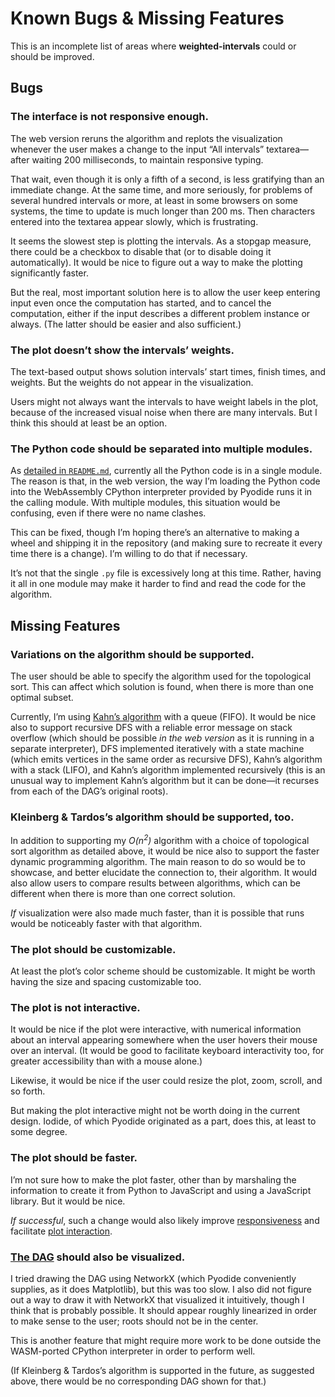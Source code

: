 <!--
  BUGS.md - job scheduling with weighted intervals (known issues list)

  Copyright (C) 2021 Eliah Kagan <degeneracypressure@gmail.com>

  Permission to use, copy, modify, and/or distribute this software for any
  purpose with or without fee is hereby granted.

  THE SOFTWARE IS PROVIDED "AS IS" AND THE AUTHOR DISCLAIMS ALL WARRANTIES WITH
  REGARD TO THIS SOFTWARE INCLUDING ALL IMPLIED WARRANTIES OF MERCHANTABILITY
  AND FITNESS. IN NO EVENT SHALL THE AUTHOR BE LIABLE FOR ANY SPECIAL, DIRECT,
  INDIRECT, OR CONSEQUENTIAL DAMAGES OR ANY DAMAGES WHATSOEVER RESULTING FROM
  LOSS OF USE, DATA OR PROFITS, WHETHER IN AN ACTION OF CONTRACT, NEGLIGENCE OR
  OTHER TORTIOUS ACTION, ARISING OUT OF OR IN CONNECTION WITH THE USE OR
  PERFORMANCE OF THIS SOFTWARE.
-->

# Known Bugs & Missing Features

This is an incomplete list of areas where **weighted-intervals** could or
should be improved.

## Bugs

### The interface is not responsive enough.

The web version reruns the algorithm and replots the visualization whenever the
user makes a change to the input &ldquo;All intervals&rdquo;
textarea&mdash;after waiting 200 milliseconds, to maintain responsive typing.

That wait, even though it is only a fifth of a second, is less gratifying than
an immediate change. At the same time, and more seriously, for problems of
several hundred intervals or more, at least in some browsers on some systems,
the time to update is much longer than 200 ms. Then characters entered into the
textarea appear slowly, which is frustrating.

It seems the slowest step is plotting the intervals. As a stopgap measure,
there could be a checkbox to disable that (or to disable doing it
automatically). It would be nice to figure out a way to make the plotting
significantly faster.

But the real, most important solution here is to allow the user keep entering
input even once the computation has started, and to cancel the computation,
either if the input describes a different problem instance or always. (The
latter should be easier and also sufficient.)

### The plot doesn&rsquo;t show the intervals&rsquo; weights.

The text-based output shows solution intervals&rsquo; start times, finish
times, and weights. But the weights do not appear in the visualization.

Users might not always want the intervals to have weight labels in the plot,
because of the increased visual noise when there are many intervals. But I
think this should at least be an option.

### The Python code should be separated into multiple modules.

As [detailed in `README.md`](README.md#how-this-program-works), currently all
the Python code is in a single module. The reason is that, in the web version,
the way I&rsquo;m loading the Python code into the WebAssembly CPython
interpreter provided by Pyodide runs it in the calling module. With multiple
modules, this situation would be confusing, even if there were no name clashes.

This can be fixed, though I&rsquo;m hoping there&rsquo;s an alternative to
making a wheel and shipping it in the repository (and making sure to recreate
it every time there is a change). I&rsquo;m willing to do that if necessary.

It&rsquo;s not that the single `.py` file is excessively long at this time.
Rather, having it all in one module may make it harder to find and read the
code for the algorithm.

## Missing Features

### Variations on the algorithm should be supported.

The user should be able to specify the algorithm used for the topological sort.
This can affect which solution is found, when there is more than one optimal
subset.

Currently, I&rsquo;m using [Kahn&rsquo;s
algorithm](https://en.wikipedia.org/wiki/Topological_sorting#Kahn's_algorithm)
with a queue (FIFO). It would be nice also to support recursive DFS with a
reliable error message on stack overflow (which should be possible *in the web
version* as it is running in a separate interpreter), DFS implemented
iteratively with a state machine (which emits vertices in the same order as
recursive DFS), Kahn&rsquo;s algorithm with a stack (LIFO), and Kahn&rsquo;s
algorithm implemented recursively (this is an unusual way to implement
Kahn&rsquo;s algorithm but it can be done&mdash;it recurses from each of the
DAG&rsquo;s original roots).

### Kleinberg & Tardos&rsquo;s algorithm should be supported, too.

In addition to supporting my *O(n<sup>2</sup>)* algorithm with a choice of
topological sort algorithm as detailed above, it would be nice also to support
the faster dynamic programming algorithm. The main reason to do so would be to
showcase, and better elucidate the connection to, their algorithm. It would
also allow users to compare results between algorithms, which can be different
when there is more than one correct solution.

*If* visualization were also made much faster, than it is possible that runs
would be noticeably faster with that algorithm.

### The plot should be customizable.

At least the plot&rsquo;s color scheme should be customizable. It might be
worth having the size and spacing customizable too.

### The plot is not interactive.

It would be nice if the plot were interactive, with numerical information about
an interval appearing somewhere when the user hovers their mouse over an
interval. (It would be good to facilitate keyboard interactivity too, for
greater accessibility than with a mouse alone.)

Likewise, it would be nice if the user could resize the plot, zoom, scroll, and
so forth.

But making the plot interactive might not be worth doing in the current design.
Iodide, of which Pyodide originated as a part, does this, at least to some
degree.

### The plot should be faster.

I&rsquo;m not sure how to make the plot faster, other than by marshaling the
information to create it from Python to JavaScript and using a JavaScript
library. But it would be nice.

*If successful*, such a change would also likely improve
[responsiveness](#the-interface-is-not-responsive-enough) and facilitate [plot
interaction](#the-plot-is-not-interactive).

### [The DAG](ALGORITHM.md#build-a-forward-compatibility-DAG) should also be visualized.

I tried drawing the DAG using NetworkX (which Pyodide conveniently supplies, as
it does Matplotlib), but this was too slow. I also did not figure out a way to
draw it with NetworkX that visualized it intuitively, though I think that is
probably possible. It should appear roughly linearized in order to make sense
to the user; roots should not be in the center.

This is another feature that might require more work to be done outside the
WASM-ported CPython interpreter in order to perform well.

(If Kleinberg & Tardos&rsquo;s algorithm is supported in the future, as
suggested above, there would be no corresponding DAG shown for that.)
